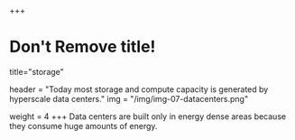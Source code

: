 +++
# Don't Remove title!
title="storage"

header = "Today most storage and compute capacity is generated by hyperscale data centers."
img = "/img/img-07-datacenters.png" 

weight = 4
+++
Data centers are built only in energy dense areas because they consume huge amounts of energy.
